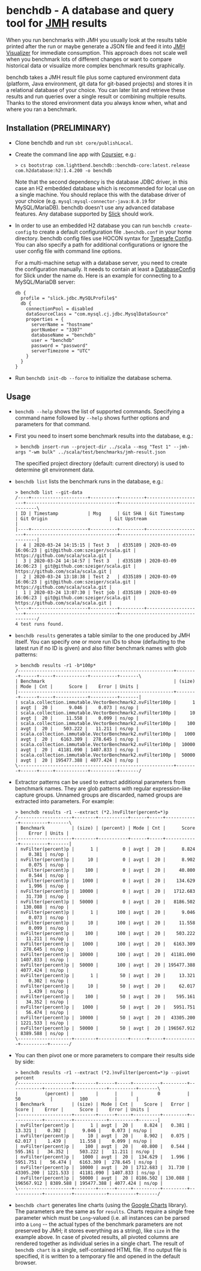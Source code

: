 # benchdb - A database and query tool for [JMH](https://openjdk.java.net/projects/code-tools/jmh/) results

When you run benchmarks with JMH you usually look at the results table printed after the run or maybe generate a JSON file and feed it into [JMH Visualizer](https://jmh.morethan.io/) for immediate consumption. This approach does not scale well when you benchmark lots of different changes or want to compare historical data or visualize more complex benchmark results graphically.

benchdb takes a JMH result file plus some captured environment data (platform, Java environment, git data for git-based projects) and stores it in a relational database of your choice. You can later list and retrieve these results and run queries over a single result or combining multiple results. Thanks to the stored environment data you always know when, what and where you ran a benchmark.

## Installation (PRELIMINARY)

- Clone benchdb and run `sbt core/publishLocal`.

- Create the command line app with [Coursier](https://get-coursier.io/), e.g.:

  ```
  > cs bootstrap com.lightbend.benchdb::benchdb-core:latest.release com.h2database:h2:1.4.200 -o benchdb
  ```
  
  Note that the second dependency is the database JDBC driver, in this case an H2 embedded database which is recommended for local use on a single machine. You should replace this with the database driver of your choice (e.g. `mysql:mysql-connector-java:8.0.19` for MySQL/MariaDB). benchdb doesn't use any advanced database features. Any database supported by [Slick](https://scala-slick.org/) should work. 

- In order to use an embedded H2 database you can run `benchdb create-config` to create a default configuration file `.benchdb.conf` in your home directory. benchdb config files use HOCON syntax for [Typesafe Config](https://github.com/lightbend/config). You can also specify a path for additional configurations or ignore the user config file with command line options.

  For a multi-machine setup with a database server, you need to create the configuration manually. It needs to contain at least a [DatabaseConfig](https://scala-slick.org/doc/3.3.1/database.html#databaseconfig) for Slick under the name `db`. Here is an example for connecting to a MySQL/MariaDB server:

  ```
  db {
    profile = "slick.jdbc.MySQLProfile$"
    db {
      connectionPool = disabled
      dataSourceClass = "com.mysql.cj.jdbc.MysqlDataSource"
      properties = {
        serverName = "hostname"
        portNumber = "3307"
        databaseName = "benchdb"
        user = "benchdb"
        password = "password"
        serverTimezone = "UTC"
      }
    }
  }
  ```

- Run `benchdb init-db --force` to initialize the database schema.

## Usage

- `benchdb --help` shows the list of supported commands. Specifying a command name followed by `--help` shows further options and parameters for that command.

- First you need to insert some benchmark results into the database, e.g.:

  ```
  > benchdb insert-run --project-dir ../scala --msg "Test 1" --jmh-args "-wm bulk" ../scala/test/benchmarks/jmh-result.json
  ```

  The specified project directory (default: current directory) is used to determine git environment data.

- `benchdb list` lists the benchmark runs in the database, e.g.:

  ```
  > benchdb list --git-data
  /----+---------------------+----------+---------+---------------------+----------------------------------+------------------------------------\
  | ID | Timestamp           | Msg      | Git SHA | Git Timestamp       | Git Origin                       | Git Upstream                       |
  |----+---------------------+----------+---------+---------------------+----------------------------------+------------------------------------|
  |  4 | 2020-03-24 14:15:15 | Test 3   | d335189 | 2020-03-09 16:06:23 | git@github.com:szeiger/scala.git | https://github.com/scala/scala.git |
  |  3 | 2020-03-24 14:14:57 | Test 3   | d335189 | 2020-03-09 16:06:23 | git@github.com:szeiger/scala.git | https://github.com/scala/scala.git |
  |  2 | 2020-03-24 13:18:38 | Test 2   | d335189 | 2020-03-09 16:06:23 | git@github.com:szeiger/scala.git | https://github.com/scala/scala.git |
  |  1 | 2020-03-24 13:07:30 | Test job | d335189 | 2020-03-09 16:06:23 | git@github.com:szeiger/scala.git | https://github.com/scala/scala.git |
  \----+---------------------+----------+---------+---------------------+----------------------------------+------------------------------------/
  4 test runs found.
  ```

- `benchdb results` generates a table similar to the one produced by JMH itself. You can specify one or more run IDs to show (defaulting to the latest run if no ID is given) and also filter benchmark names with glob patterns:

  ```
  > benchdb results -r1 -b*100p*
  /----------------------------------------------------------+--------+------+-----+------------+----------+-------\
  | Benchmark                                                | (size) | Mode | Cnt |      Score |    Error | Units |
  |----------------------------------------------------------+--------+------+-----+------------+----------+-------|
  | scala.collection.immutable.VectorBenchmark2.nvFilter100p |      1 | avgt |  20 |      9.046 |    0.073 | ns/op |
  | scala.collection.immutable.VectorBenchmark2.nvFilter100p |     10 | avgt |  20 |     11.558 |    0.099 | ns/op |
  | scala.collection.immutable.VectorBenchmark2.nvFilter100p |    100 | avgt |  20 |    503.222 |   11.211 | ns/op |
  | scala.collection.immutable.VectorBenchmark2.nvFilter100p |   1000 | avgt |  20 |   6163.309 |  278.645 | ns/op |
  | scala.collection.immutable.VectorBenchmark2.nvFilter100p |  10000 | avgt |  20 |  41181.090 | 1407.833 | ns/op |
  | scala.collection.immutable.VectorBenchmark2.nvFilter100p |  50000 | avgt |  20 | 195477.388 | 4077.424 | ns/op |
  \----------------------------------------------------------+--------+------+-----+------------+----------+-------/
  ```

- Extractor patterns can be used to extract additional parameters from benchmark names. They are glob patterns with regular expression-like capture groups. Unnamed groups are discarded, named groups are extracted into parameters. For example:

  ```
  > benchdb results -r1 --extract (*2.)nvFilter(percent=*)p
  /--------------------+--------+-----------+------+-----+------------+----------+-------\
  | Benchmark          | (size) | (percent) | Mode | Cnt |      Score |    Error | Units |
  |--------------------+--------+-----------+------+-----+------------+----------+-------|
  | nvFilter(percent)p |      1 |         0 | avgt |  20 |      8.824 |    0.381 | ns/op |
  | nvFilter(percent)p |     10 |         0 | avgt |  20 |      8.902 |    0.075 | ns/op |
  | nvFilter(percent)p |    100 |         0 | avgt |  20 |     40.800 |    0.544 | ns/op |
  | nvFilter(percent)p |   1000 |         0 | avgt |  20 |    134.629 |    1.996 | ns/op |
  | nvFilter(percent)p |  10000 |         0 | avgt |  20 |   1712.683 |   31.730 | ns/op |
  | nvFilter(percent)p |  50000 |         0 | avgt |  20 |   8186.502 |  130.088 | ns/op |
  | nvFilter(percent)p |      1 |       100 | avgt |  20 |      9.046 |    0.073 | ns/op |
  | nvFilter(percent)p |     10 |       100 | avgt |  20 |     11.558 |    0.099 | ns/op |
  | nvFilter(percent)p |    100 |       100 | avgt |  20 |    503.222 |   11.211 | ns/op |
  | nvFilter(percent)p |   1000 |       100 | avgt |  20 |   6163.309 |  278.645 | ns/op |
  | nvFilter(percent)p |  10000 |       100 | avgt |  20 |  41181.090 | 1407.833 | ns/op |
  | nvFilter(percent)p |  50000 |       100 | avgt |  20 | 195477.388 | 4077.424 | ns/op |
  | nvFilter(percent)p |      1 |        50 | avgt |  20 |     13.321 |    0.302 | ns/op |
  | nvFilter(percent)p |     10 |        50 | avgt |  20 |     62.017 |    1.439 | ns/op |
  | nvFilter(percent)p |    100 |        50 | avgt |  20 |    595.161 |   34.352 | ns/op |
  | nvFilter(percent)p |   1000 |        50 | avgt |  20 |   5951.751 |   56.474 | ns/op |
  | nvFilter(percent)p |  10000 |        50 | avgt |  20 |  43305.200 | 1221.533 | ns/op |
  | nvFilter(percent)p |  50000 |        50 | avgt |  20 | 196567.912 | 8389.588 | ns/op |
  \--------------------+--------+-----------+------+-----+------------+----------+-------/
  ```

- You can then pivot one or more parameters to compare their results side by side:

  ```
  > benchdb results -r1 --extract (*2.)nvFilter(percent=*)p --pivot percent
  /--------------------+--------+------+-----+----------+---------+------------+----------+------------+----------+-------\
  |          (percent) |        |      |     |         0          |          50           |          100          |       |
  | Benchmark          | (size) | Mode | Cnt |    Score |   Error |      Score |    Error |      Score |    Error | Units |
  |--------------------+--------+------+-----+----------+---------+------------+----------+------------+----------+-------|
  | nvFilter(percent)p |      1 | avgt |  20 |    8.824 |   0.381 |     13.321 |    0.302 |      9.046 |    0.073 | ns/op |
  | nvFilter(percent)p |     10 | avgt |  20 |    8.902 |   0.075 |     62.017 |    1.439 |     11.558 |    0.099 | ns/op |
  | nvFilter(percent)p |    100 | avgt |  20 |   40.800 |   0.544 |    595.161 |   34.352 |    503.222 |   11.211 | ns/op |
  | nvFilter(percent)p |   1000 | avgt |  20 |  134.629 |   1.996 |   5951.751 |   56.474 |   6163.309 |  278.645 | ns/op |
  | nvFilter(percent)p |  10000 | avgt |  20 | 1712.683 |  31.730 |  43305.200 | 1221.533 |  41181.090 | 1407.833 | ns/op |
  | nvFilter(percent)p |  50000 | avgt |  20 | 8186.502 | 130.088 | 196567.912 | 8389.588 | 195477.388 | 4077.424 | ns/op |
  \--------------------+--------+------+-----+----------+---------+------------+----------+------------+----------+-------/
  ```

- `benchdb chart` generates line charts (using the [Google Charts](https://developers.google.com/chart) library). The parameters are the same as for `results`. Charts require a single free parameter which must be `Long`-valued (i.e. all instances can be parsed into a `Long` -- the actual types of the benchmark parameters are not preserved by JMH; it stores everything as a string), like `size` in the example above. In case of pivoted results, all pivoted columns are rendered together as individual series in a single chart. The result of `benchdb chart` is a single, self-contained HTML file. If no output file is specified, it is written to a temporary file and opened in the default browser.
